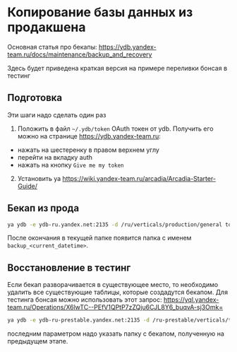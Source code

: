 # Копирование базы данных из продакшена

Основная статья про бекапы:
https://ydb.yandex-team.ru/docs/maintenance/backup_and_recovery

Здесь будет приведена краткая версия на примере переливки бонсая в тестинг

## Подготовка
Эти шаги надо сделать один раз

1. Положить в файл `~/.ydb/token` OAuth токен от ydb.
Получить его можно на странице https://ydb.yandex-team.ru:
 - нажать на шестеренку в правом верхнем углу
 - перейти на вкладку auth
 - нажать на кнопку `Give me my token`
 
2. Установить ya
https://wiki.yandex-team.ru/arcadia/Arcadia-Starter-Guide/

## Бекап из прода
```bash
ya ydb -e ydb-ru.yandex.net:2135 -d /ru/verticals/production/general tools dump -p general/bonsai
```
После окончания в текущей папке появится папка с именем `backup_<current_datetime>`.

## Восстановление в тестинг
Если бекап разворачивается в существующее место, то необходимо удалить все существующие таблицы, которые создадутся бекапом.
Для тестинга бонсая можно использовать этот запрос:
https://yql.yandex-team.ru/Operations/X6lwTC--PEfV1QPtP7zZQju6CJL8Y6_buqvA-sj3Omk=

```bash
ya ydb -e ydb-ru-prestable.yandex.net:2135 -d /ru-prestable/verticals/testing/common tools restore -p general/bonsai -i <backup_dicrectory>
```
последним параметром надо указать папку с бекапом, полученную на предыдущем этапе.